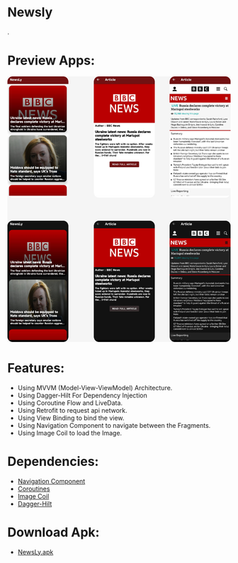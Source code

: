 # Newsly
.

# Preview Apps:
![Image Apps](https://github.com/equinox-jj/Newsly/blob/main/docs/NewsLy.png)

# Features:
* Using MVVM (Model-View-ViewModel) Architecture.
* Using Dagger-Hilt For Dependency Injection
* Using Coroutine Flow and LiveData.
* Using Retrofit to request api network.
* Using View Binding to bind the view.
* Using Navigation Component to navigate between the Fragments.
* Using Image Coil to load the Image.

# Dependencies:
* [Navigation Component](https://developer.android.com/guide/navigation/navigation-getting-started)
* [Coroutines](https://developer.android.com/kotlin/coroutines?gclsrc=ds&gclsrc=ds)
* [Image Coil](https://github.com/coil-kt/coil)
* [Dagger-Hilt]([https://airbnb.io/lottie/#/android](https://developer.android.com/training/dependency-injection/hilt-android))

# Download Apk:
* [NewsLy.apk](https://github.com/equinox-jj/Newsly/raw/main/docs/NewsLy.apk)
